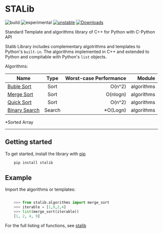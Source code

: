 
# STALib


![build](https://github.com/sanoguzhan/STAlib/workflows/build/badge.svg)
![experimental](http://badges.github.io/stability-badges/dist/experimental.svg)
[![unstable](http://badges.github.io/stability-badges/dist/unstable.svg)](http://github.com/badges/stability-badges)
[![Downloads](https://static.pepy.tech/personalized-badge/stalib?period=total&units=international_system&left_color=black&right_color=orange&left_text=Downloads)](https://pepy.tech/project/stalib)

Standard Template and algorithms library of C++ for Python with C-Python API

Stalib Library includes complementary algotrithms and templates to Python's ``built-in``.
The algorithms implemented in C++ and extended to Python and compitable with Python's ``list`` objects.


Algorithms:




| Name          | Type          | Worst-case Performance                   | Module
| ------------- |:-------------:| --------------------------------:|-------------:|
| [Buble Sort](https://en.wikipedia.org/wiki/Bubble_sort)    |  Sort       | O(n^2)|algorithms
| [Merge Sort](https://en.wikipedia.org/wiki/Merge_sort)     | Sort      |   O(nlogn) |algorithms
| [Quick Sort](https://en.wikipedia.org/wiki/Quicksort)| Sort    |    O(n^2) |algorithms
| [Binary Search](https://en.wikipedia.org/wiki/Binary_search_algorithm)| Search    |     *O(Logn) |algorithms



*Sorted Array

------
## Getting started


To get started, install the library with [pip](https://pip.pypa.io/en/stable/)

```bash
    pip install stalib
```
  

## Example 


Import the algorithms or templates:

```python

    >>> from stalib.algorithms import merge_sort
    >>> iterable = [1,9,2,4]
    >>> list(merge_sort(iterable))
    [1, 2, 4, 9]

```

For the full listing of functions, see [stalib](https://pypi.org/search/?q=stalib)

